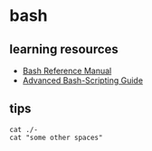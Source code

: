 # bash

## learning resources

* [Bash Reference Manual](https://www.gnu.org/software/bash/manual/bash.html)
* [Advanced Bash-Scripting Guide](https://tldp.org/LDP/abs/html/)

## tips

```shell
cat ./-
cat "some other spaces"
```